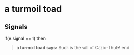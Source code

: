 # a turmoil toad
## Signals

if(e.signal == 1) then


>**a turmoil toad says:** Such is the will of Cazic-Thule!
end
